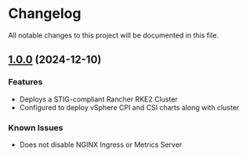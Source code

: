 # Changelog

All notable changes to this project will be documented in this file.

## [1.0.0](https://github.com/darkhonor/terraform-rancher-stig-cluster) (2024-12-10)

### Features

* Deploys a STIG-compliant Rancher RKE2 Cluster
* Configured to deploy vSphere CPI and CSI charts along with cluster

### Known Issues

* Does not disable NGINX Ingress or Metrics Server
